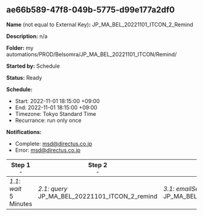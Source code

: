 ## ae66b589-47f8-049b-5775-d99e177a2df0

**Name** (not equal to External Key)**:** JP_MA_BEL_20221101_ITCON_2_Remind

**Description:** n/a

**Folder:** my automations/PROD/Belsomra/JP_MA_BEL_20221101_ITCON/Remind/

**Started by:** Schedule

**Status:** Ready

**Schedule:**

* Start: 2022-11-01 18:15:00 +09:00
* End: 2022-11-01 18:15:00 +09:00
* Timezone: Tokyo Standard Time
* Recurrance: run only once

**Notifications:**

* Complete: msd@directus.co.jp
* Error: msd@directus.co.jp

| Step 1<br>_<small>-</small>_ | Step 2<br>_<small>-</small>_ | Step 3<br>_<small>-</small>_ |
| --- | --- | --- |
| _1.1: wait_<br>5 Minutes | _2.1: query_<br>JP_MA_BEL_20221101_ITCON_2_remind | _3.1: emailSend_<br>JP_MA_BEL_20221101_ITCON_2_remind |
